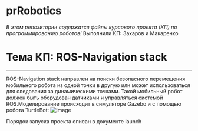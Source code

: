 # prRobotics

*В этом репозитории содержатся файлы курсового проекта (КП) по программированию роботов!*
Выполнили КП: Захаров и Макаренко
# Тема КП: ROS-Navigation stack
***
ROS-Navigation stack направлен на поиски безопасного перемещения мобильного робота из одной точки в другую или может использоваться для следования за динамическими точками. Такой мобильный робот должен быть оборудован датчиками и управляться системой ROS.Моделирование происходит в симуляторе Gazebo и с помощью робота TurtleBot:
![image](https://user-images.githubusercontent.com/122403116/214343443-d7599a2e-379f-490e-a7a8-3dc8d3e9aa3a.png)

Порядок запуска проекта описан в документе launch






